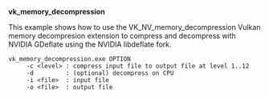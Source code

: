 **vk_memory_decompression**

This example shows how to use the VK_NV_memory_decompression Vulkan memory decompresion extension to compress and decompress with
NVIDIA GDeflate using the NVIDIA libdeflate fork.

~~~~ batch
vk_memory_decompression.exe OPTION
     -c <level> : compress input file to output file at level 1..12
     -d         : (optional) decompress on CPU
     -i <file>  : input file
     -o <file>  : output file
~~~~
